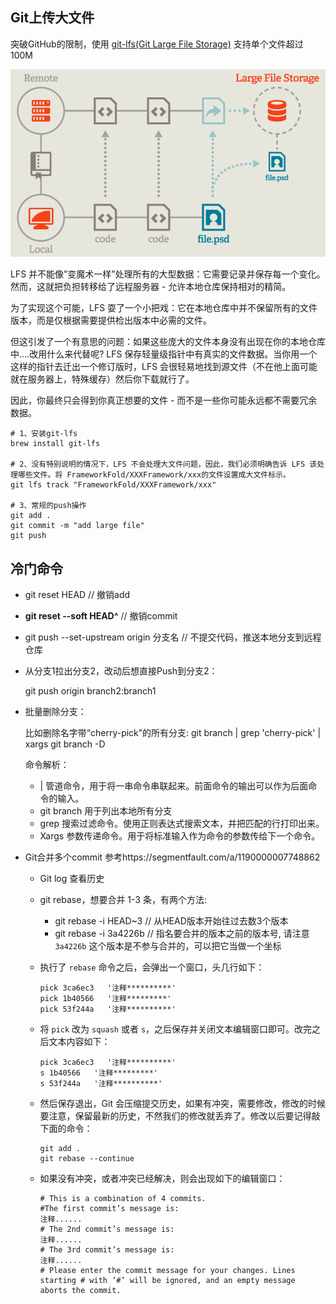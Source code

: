 ## Git上传大文件

突破GitHub的限制，使用 [git-lfs(Git Large File Storage)](https://git-lfs.github.com/) 支持单个文件超过100M

 <img src=".asserts/image-20220321115832783.png" alt="image-20220321115832783" style="zoom:67%;" />

LFS 并不能像”变魔术一样”处理所有的大型数据：它需要记录并保存每一个变化。然而，这就把负担转移给了远程服务器 - 允许本地仓库保持相对的精简。

为了实现这个可能，LFS 耍了一个小把戏：它在本地仓库中并不保留所有的文件版本，而是仅根据需要提供检出版本中必需的文件。

但这引发了一个有意思的问题：如果这些庞大的文件本身没有出现在你的本地仓库中….改用什么来代替呢? LFS 保存轻量级指针中有真实的文件数据。当你用一个这样的指针去迁出一个修订版时，LFS 会很轻易地找到源文件（不在他上面可能就在服务器上，特殊缓存）然后你下载就行了。

因此，你最终只会得到你真正想要的文件 - 而不是一些你可能永远都不需要冗余数据。

```shell
# 1、安装git-lfs
brew install git-lfs

# 2、没有特别说明的情况下，LFS 不会处理大文件问题，因此，我们必须明确告诉 LFS 该处理哪些文件。将 FrameworkFold/XXXFramework/xxx的文件设置成大文件标示。
git lfs track "FrameworkFold/XXXFramework/xxx"

# 3、常规的push操作
git add .
git commit -m "add large file"
git push
```



## 冷门命令

*  git reset HEAD <fileName>   // 撤销add

* **git reset --soft HEAD^**	// 撤销commit

* git push --set-upstream origin 分支名 // 不提交代码，推送本地分支到远程仓库

* 从分支1拉出分支2，改动后想直接Push到分支2：

  git push origin branch2:branch1

* 批量删除分支： 

  比如删除名字带“cherry-pick”的所有分支: git branch | grep 'cherry-pick' | xargs git branch -D

  命令解析：

  * | 管道命令，用于将一串命令串联起来。前面命令的输出可以作为后面命令的输入。
  * git branch 用于列出本地所有分支
  * grep 搜索过滤命令。使用正则表达式搜索文本，并把匹配的行打印出来。
  * Xargs 参数传递命令。用于将标准输入作为命令的参数传给下一个命令。

* Git合并多个commit 参考https://segmentfault.com/a/1190000007748862

  * Git log 查看历史

  * git rebase，想要合并 1-3 条，有两个方法: 

    * git rebase -i HEAD~3		// 从HEAD版本开始往过去数3个版本
    * git rebase -i 3a4226b      // 指名要合并的版本之前的版本号, 请注意 `3a4226b` 这个版本是不参与合并的，可以把它当做一个坐标

  * 执行了 `rebase` 命令之后，会弹出一个窗口，头几行如下：

    ```shell
    pick 3ca6ec3   '注释**********'
    pick 1b40566   '注释*********'
    pick 53f244a   '注释**********'
    ```

  * 将 `pick` 改为 `squash` 或者 `s`，之后保存并关闭文本编辑窗口即可。改完之后文本内容如下：

    ```shell
    pick 3ca6ec3   '注释**********'
    s 1b40566   '注释*********'
    s 53f244a   '注释**********'
    ```

  * 然后保存退出，Git 会压缩提交历史，如果有冲突，需要修改，修改的时候要注意，保留最新的历史，不然我们的修改就丢弃了。修改以后要记得敲下面的命令：

    ```shell
    git add .  
    git rebase --continue  
    ```

  * 如果没有冲突，或者冲突已经解决，则会出现如下的编辑窗口：

    ```shell
    # This is a combination of 4 commits.  
    #The first commit’s message is:  
    注释......
    # The 2nd commit’s message is:  
    注释......
    # The 3rd commit’s message is:  
    注释......
    # Please enter the commit message for your changes. Lines starting # with ‘#’ will be ignored, and an empty message aborts the commit.
    ```

    





